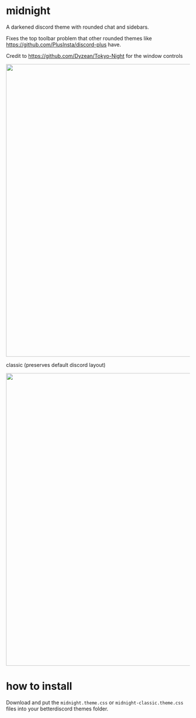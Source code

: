 # midnight

A darkened discord theme with rounded chat and sidebars.

Fixes the top toolbar problem that other rounded themes like https://github.com/PlusInsta/discord-plus have.

Credit to https://github.com/Dyzean/Tokyo-Night for the window controls

<img width=800 src="https://user-images.githubusercontent.com/34758569/135788450-950c3206-29c8-4b1f-94d4-763d66516534.png">

classic (preserves default discord layout)

<img width=800 src="https://user-images.githubusercontent.com/34758569/135788551-395436ee-fb1a-47bb-8f14-4d62d2c8181c.png">


# how to install

Download and put the `midnight.theme.css` or `midnight-classic.theme.css` files into your betterdiscord themes folder.
